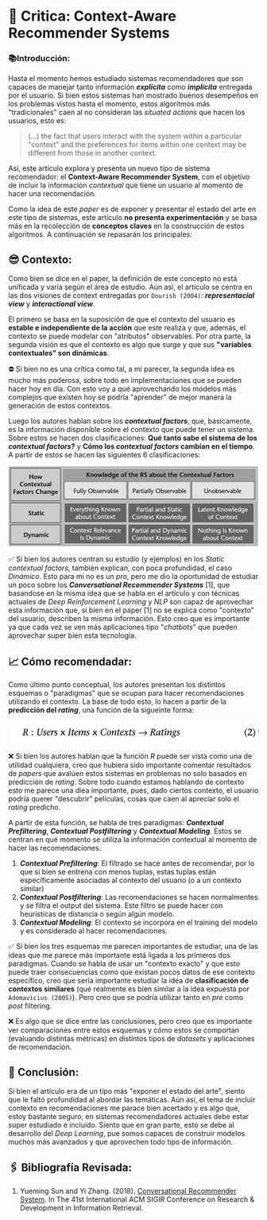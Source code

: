 # 📖 Critica: Context-Aware Recommender Systems
 
### 📚Introducción:

Hasta el momento hemos estudiado sistemas recomendadores que son capaces de manejar tanto información **_explícita_** como **_implícita_** entregada por el usuario. Si bien estos sistemas han mostrado buenos desempeños en los problemas vistos hasta el momento, estos algoritmos más "tradicionales" caen al no consideran las _situated actions_ que hacen los usuarios, esto es:

> (...) the fact that users interact with the system within a particular "context" and the preferences for items within one context may be different from those in another context.

 Así, este artículo explora y presenta un nuevo tipo de sistema recomendador: el **Context-Aware Recommender System**, con el objetivo de incluir la información _contextual_ que tiene un usuario al momento de hacer una recomendación.

Como la idea de este _paper_ es de exponer y presentar el estado del arte en este tipo de sistemas, este artículo **no presenta experimentación** y se basa más en la recolección de **conceptos claves** en la construcción de estos algoritmos. A continuación se repasarán los principales:

## 😎 Contexto:
Como bien se dice en el paper, la definición de este concepto no está unificada y varía según el área de estudio. Aún así, el artículo se centra en las dos visiones de context entregadas por ```Dourish (2004)```: **_representacial view_** y **_interactional view_**.

 El primero se basa en la suposición de que el contexto del usuario es __estable e independiente de la acción__ que este realiza y que, además, el contexto se puede modelar con "atributos" observables. Por otra parte, la segunda visión es que el contexto es algo que surge y que sus **"variables contextuales" son dinámicas**.

 ⛔️ Si bien no es una crítica como tal, a mi parecer, la segunda idea es mucho más poderosa, sobre todo en implementaciones que se pueden hacer hoy en día. Con esto voy a qué aprovechando los modelos más complejos que existen hoy se podría "aprender" de mejor manera la generación de estos contextos.

Luego los autores hablan sobre los **_contextual factors_**, que, basícamente, es la información disponible sobre el contexto que puede tener un sistema. Sobre estos se hacen dos clasificaciones: **Qué tanto sabe el sistema de los _contextual factors_?** y **Cómo los _contextual factors_ cambian en el tiempo**. A partir de estos se hacen las siguientes 6 clasificaciones:

![picture 1](images/7260ea87d2fa75968f3a7e7086570a5a82503071ed03c2cae4c5d7d3595d52e3.png)  

✅ Si bien los autores centran su estudio (y ejemplos) en los _Static_ _contextual factors_, también explican, con poca profundidad, el caso _Dinámico_. Esto para mi no es un _pro_, pero me dio la oportunidad de estudiar un poco sobre los **_Conversational Recommender Systems_** [1], que basandose en la misma idea que se habla en el artículo y con técnicas actuales de _Deep Reinforcement Learning_ y _NLP_ son capaz de aprovechar esta información que, si bien en el paper [1] no se explica como "contexto" del usuario, describen la misma información. Esto creo que es importante ya que cada vez se ven más aplicaciones tipo "_chatbots_" que pueden aprovechar super bien esta tecnología.

## 📈 Cómo recomendadar:
Como último punto conceptual, los autores presentan los distintos esquemas o "paradigmas" que se ocupan para hacer recomendaciones utilizando el contexto. La base de todo esto, lo hacen a partir de la **predicción del _rating_**, una función de la sigueinte forma:

![picture 2](images/358ef9ca82d0dfb4c5f54bfc8655ea20045cbc2dc7fd4540d8397a4acf64990e.png)

❌ Si bien los autores hablan que la función _R_ puede ser vista como una de utilidad cualquiera, creo que hubiera sido importante comentar resultados de _papers_ que avalúen estos sistemas en problemas no solo basados en predicción de _rating_. Sobre todo cuando estamos hablando de contexto esto me parece una diea importante, pues, dado ciertos contexto, el usuario podría querer "descubrir" películas, cosas que caen al apreciar solo el _rating_ predicho.

A partir de esta función, se habla de tres paradigmas: **_Contextual Prefiltering_**, **_Contextual Postfiltering_** y **_Contextual Modeling_**. Estos se centran en qué momento se utiliza la información contextual al momento de hacer las recomendaciones.
1. **_Contextual Prefiltering_**: El filtrado se hace antes de recomendar, por lo que si bien se entrena con menos tuplas, estas tuplas están específicamente asociadas al contexto del usuario (o a un contexto similar)
2. **_Contextual Postfiltering_**: Las recomendaciones se hacen normalmentes y se filtra el output del sistema. Este filtro se puede hacer con heurísticas de distancia o según algún modelo.
3. **_Contextual Modeling_**: El contexto se incorpora en el training del modelo y es considerado al hacer recomendaciones.

✅ Si bien los tres esquemas me parecen importantes de estudiar, una de las ideas que me parece más importante está ligada a los primeros dos paradigmas. Cuando se habla de usar un "contexto exacto" y que esto puede traer consecuencias como que existan pocos datos de ese contexto específico, creo que sería importante estudiar la idea de **clasificación de contextos similares** (que realmente es bien similar a la idea expuesta por ```Adomavicius (2005)```). Pero creo que se podría utilizar tanto en _pre_ como _post_ filtering.

❌ Es algo que se dice entre las conclusiones, pero creo que es importante ver comparaciones entre estos esquemas y cómo estos se comportan (evaluando distintas métricas) en distintos tipos de _datasets_ y aplicaciones de recomendación.

## 📕 Conclusión:
Si bien el artículo era de un tipo más "exponer el estado del arte", siento que le faltó profundidad al abordar las temáticas. Aún así, el tema de incluir contexto en recomendaciones me parace bien acertado y es algo que, estoy bastante seguro, en sistemas recomendadores actuales debe estar super estudiado e incluido. Siento que en gran parte, esto se debe al desarrollo del _Deep Learning_, pue somos capaces de construir modelos muchos más avanzados y que aprovechen todo tipo de información.

## 🖇 Bibliografía Revisada:

1. Yueming Sun and Yi Zhang. (2018). [Conversational Recommender System](https://arxiv.org/pdf/1806.03277.pdf). In The 41st International ACM SIGIR Conference on Research & Development in Information Retrieval.